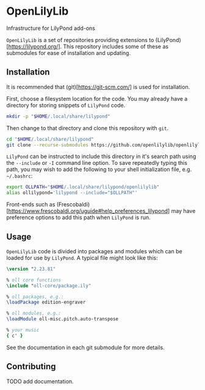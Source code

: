 # OpenLilyLib

Infrastructure for LilyPond add-ons

`OpenLilyLib` is a set of repositories providing extensions to
(LilyPond)[https://lilypond.org/]. This repository includes some of these as
submodules for ease of installation and updating.

## Installation

It is recommended that (git)[https://git-scm.com/] is used for installation.

First, choose a filesystem location for the code. You may already have a
directory for storing snippets of `LilyPond` code.

```sh
mkdir -p "$HOME/.local/share/lilypond"
```

Then change to that directory and clone this repository with `git`.

```sh
cd "$HOME/.local/share/lilypond"
git clone --recurse-submodules https://github.com/openlilylib/openlilylib
```

`LilyPond` can be instructed to include this directory in it's search path using
the `--include` or `-I` command line option. To save repeatedly typing this
path, you may wish to add the following to your shell initialization file, e.g.
`~/.bashrc`:

```sh
export OLLPATH="$HOME/.local/share/lilypond/openlilylib"
alias ollilypond='lilypond --include="$OLLPATH"'
```

Front-ends such as
(Frescobaldi)[https://www.frescobaldi.org/uguide#help_preferences_lilypond] may
have preference options to add this path when `LilyPond` is run.

## Usage

`OpenLilyLib` code is divided into packages and modules which can be loaded for
use by `LilyPond`. A typical file might look like this:

```lilypond
\version "2.23.81"

% oll core functions
\include "oll-core/package.ily"

% oll packages, e.g.:
\loadPackage edition-engraver

% oll modules, e.g.:
\loadModule oll-misc.pitch.auto-transpose

% your music
{ c' }
```

See the documentation in each git submodule for more details.

## Contributing

TODO add documentation.
